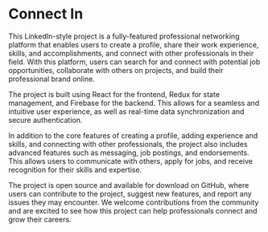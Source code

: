 # Connect In

This LinkedIn-style project is a fully-featured professional networking platform that enables users to create a profile, share their work experience, skills, and accomplishments, and connect with other professionals in their field. With this platform, users can search for and connect with potential job opportunities, collaborate with others on projects, and build their professional brand online.

The project is built using React for the frontend, Redux for state management, and Firebase for the backend. This allows for a seamless and intuitive user experience, as well as real-time data synchronization and secure authentication.

In addition to the core features of creating a profile, adding experience and skills, and connecting with other professionals, the project also includes advanced features such as messaging, job postings, and endorsements. This allows users to communicate with others, apply for jobs, and receive recognition for their skills and expertise.

The project is open source and available for download on GitHub, where users can contribute to the project, suggest new features, and report any issues they may encounter. We welcome contributions from the community and are excited to see how this project can help professionals connect and grow their careers.
